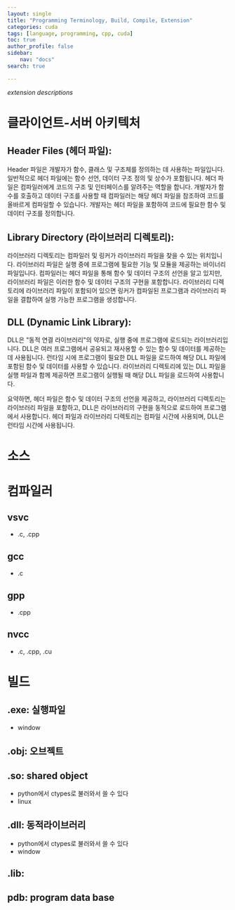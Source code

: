 ```yaml
---
layout: single
title: "Programming Terminology, Build, Compile, Extension"
categories: cuda
tags: [language, programming, cpp, cuda]
toc: true
author_profile: false
sidebar:
    nav: "docs"
search: true

---
```


*extension descriptions*

# 클라이언트-서버 아키텍처

## Header Files (헤더 파일):

Header 파일은 개발자가 함수, 클래스 및 구조체를 정의하는 데 사용하는 파일입니다.
일반적으로 헤더 파일에는 함수 선언, 데이터 구조 정의 및 상수가 포함됩니다.
헤더 파일은 컴파일러에게 코드의 구조 및 인터페이스를 알려주는 역할을 합니다. 개발자가 함수를 호출하고 데이터 구조를 사용할 때 컴파일러는 해당 헤더 파일을 참조하여 코드를 올바르게 컴파일할 수 있습니다.
개발자는 헤더 파일을 포함하여 코드에 필요한 함수 및 데이터 구조를 정의합니다.

## Library Directory (라이브러리 디렉토리):

라이브러리 디렉토리는 컴파일러 및 링커가 라이브러리 파일을 찾을 수 있는 위치입니다.
라이브러리 파일은 실행 중에 프로그램에 필요한 기능 및 모듈을 제공하는 바이너리 파일입니다.
컴파일러는 헤더 파일을 통해 함수 및 데이터 구조의 선언을 알고 있지만, 라이브러리 파일은 이러한 함수 및 데이터 구조의 구현을 포함합니다.
라이브러리 디렉토리에 라이브러리 파일이 포함되어 있으면 링커가 컴파일된 프로그램과 라이브러리 파일을 결합하여 실행 가능한 프로그램을 생성합니다.

## DLL (Dynamic Link Library):

DLL은 "동적 연결 라이브러리"의 약자로, 실행 중에 프로그램에 로드되는 라이브러리입니다.
DLL은 여러 프로그램에서 공유되고 재사용할 수 있는 함수 및 데이터를 제공하는 데 사용됩니다.
런타임 시에 프로그램이 필요한 DLL 파일을 로드하여 해당 DLL 파일에 포함된 함수 및 데이터를 사용할 수 있습니다.
라이브러리 디렉토리에 있는 DLL 파일을 실행 파일과 함께 제공하면 프로그램이 실행될 때 해당 DLL 파일을 로드하여 사용합니다.

요약하면, 헤더 파일은 함수 및 데이터 구조의 선언을 제공하고, 라이브러리 디렉토리는 라이브러리 파일을 포함하고, DLL은 라이브러리의 구현을 동적으로 로드하여 프로그램에서 사용합니다. 헤더 파일과 라이브러리 디렉토리는 컴파일 시간에 사용되며, DLL은 런타임 시간에 사용됩니다.

# 소스

# 컴파일러
## vsvc
- .c, .cpp

## gcc
- .c

## gpp
- .cpp

## nvcc
- .c, .cpp, .cu

# 빌드

## .exe: 실행파일
- window

## .obj: 오브젝트

## .so: shared object
- python에서 ctypes로 불러와서 쓸 수 있다
- linux

## .dll: 동적라이브러리
- python에서 ctypes로 불러와서 쓸 수 있다
- window

## .lib:

## pdb: program data base





